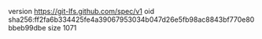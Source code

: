 version https://git-lfs.github.com/spec/v1
oid sha256:ff2fa6b334425fe4a39067953034b047d26e5fb98ac8843bf770e80bbeb99dbe
size 1071
